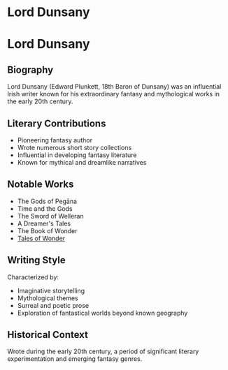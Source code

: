 # Lord Dunsany

# Lord Dunsany

## Biography
Lord Dunsany (Edward Plunkett, 18th Baron of Dunsany) was an influential Irish writer known for his extraordinary fantasy and mythological works in the early 20th century.

## Literary Contributions
- Pioneering fantasy author
- Wrote numerous short story collections
- Influential in developing fantasy literature
- Known for mythical and dreamlike narratives

## Notable Works
- The Gods of Pegāna
- Time and the Gods
- The Sword of Welleran
- A Dreamer's Tales
- The Book of Wonder
- [Tales of Wonder](./tales-of-wonder.md)

## Writing Style
Characterized by:
- Imaginative storytelling
- Mythological themes
- Surreal and poetic prose
- Exploration of fantastical worlds beyond known geography

## Historical Context
Wrote during the early 20th century, a period of significant literary experimentation and emerging fantasy genres.